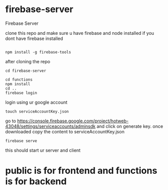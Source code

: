 # firebase-server
Firebase Server

clone this repo and make sure u have firebase and node installed
if you dont have firebase installed
```

npm install -g firebase-tools
```
after cloning the repo
```
cd firebase-server

cd functions
npm install
cd ..
firebase login
```
login using ur google account
```
touch serviceAccountKey.json
```
go to https://console.firebase.google.com/project/hotweb-43048/settings/serviceaccounts/adminsdk
and click on generate key.
once downloaded copy the content to serviceAccountKey.json
```
firebase serve
```
this should start ur server and client 
# public is for frontend and functions is for backend
